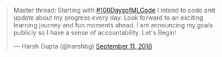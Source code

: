 <blockquote class="twitter-tweet"><p lang="en" dir="ltr">Master thread: Starting with <a href="https://twitter.com/hashtag/100DaysofMLCode?src=hash&amp;ref_src=twsrc%5Etfw">#100DaysofMLCode</a> I intend to code and update about my progress every day. Look forward to an exciting learning journey and fun moments ahead. I am announcing my goals publicly so I have a sense of accountability. Let&#39;s Begin!</p>&mdash; Harsh Gupta (@harshbg) <a href="https://twitter.com/harshbg/status/1039606832044625921?ref_src=twsrc%5Etfw">September 11, 2018</a></blockquote> 

